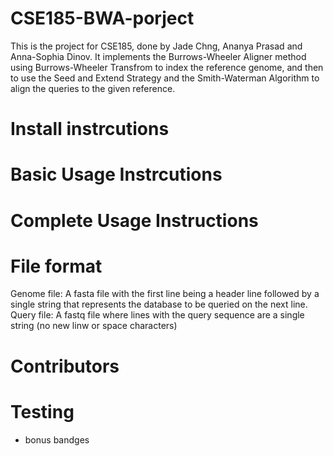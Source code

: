 # CSE185-BWA-porject
This is the project for CSE185, done by Jade Chng, Ananya Prasad and Anna-Sophia Dinov. It implements the Burrows-Wheeler Aligner method using Burrows-Wheeler Transfrom to index the reference genome, and then to use the Seed and Extend Strategy and the Smith-Waterman Algorithm to align the queries to the given reference.

# Install instrcutions

# Basic Usage Instrcutions 

# Complete Usage Instructions 

# File format 
Genome file: A fasta file with the first line being a header line followed by a single string that represents the database to be queried on the next line.\
Query file: A fastq file where lines with the query sequence are a single string (no new linw or space characters)

# Contributors 

# Testing 

* bonus bandges


